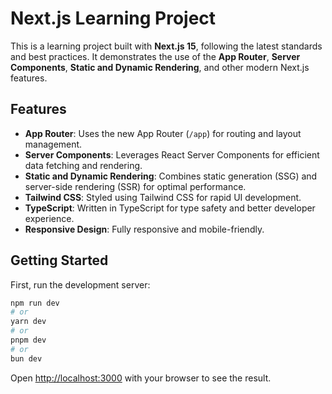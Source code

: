 # Next.js Learning Project

This is a learning project built with **Next.js 15**, following the latest standards and best practices. It demonstrates the use of the **App Router**, **Server Components**, **Static and Dynamic Rendering**, and other modern Next.js features.

## Features

- **App Router**: Uses the new App Router (`/app`) for routing and layout management.
- **Server Components**: Leverages React Server Components for efficient data fetching and rendering.
- **Static and Dynamic Rendering**: Combines static generation (SSG) and server-side rendering (SSR) for optimal performance.
- **Tailwind CSS**: Styled using Tailwind CSS for rapid UI development.
- **TypeScript**: Written in TypeScript for type safety and better developer experience.
- **Responsive Design**: Fully responsive and mobile-friendly.

## Getting Started

First, run the development server:

```bash
npm run dev
# or
yarn dev
# or
pnpm dev
# or
bun dev
```

Open [http://localhost:3000](http://localhost:3000) with your browser to see the result.
